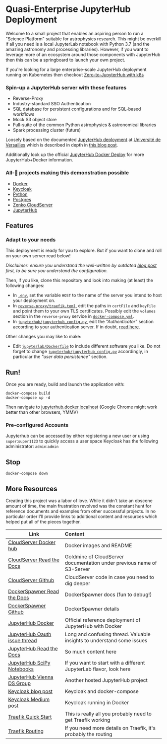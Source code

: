 # Quasi-Enterprise JupyterHub Deployment

Welcome to a small project that enables an aspiring person to run a
"Science Platform" suitable for astrophysics research. This might be overkill
if all you need is a local JupyterLab notebook with Python 3.7 (and the amazing
astronomy and processing libraries). However, if you want to leverage more of
an ecosystem around those components with JupyterHub then this can be a
springboard to launch your own project.

If you're looking for a large enterprise-scale JupyterHub deployment running on
Kubernetes then checkout [Zero-to-JupyterHub
with k8s](https://zero-to-jupyterhub.readthedocs.io/en/latest/index.html)

### Spin-up a JupyterHub server with these features
* Reverse-Proxy
* Industry-standard SSO Authentication
* SQL database for persistent configurations and for SQL-based workflows
* Mock S3 object store
* Full-suite of the common Python astrophysics & astronomical libraries
* Spark processing cluster (future)

Loosely based on the documented [JupyterHub
deployment](https://github.com/defeo/jupyterhub-docker/) at [Université de
Versailles](https://jupyter.ens.uvsq.fr/) which is described in depth in
[this blog post](https://opendreamkit.org/2018/10/17/jupyterhub-docker/).

Additionally look up the official [JupyterHub Docker
Deploy](https://github.com/jupyterhub/jupyterhub-deploy-docker) for more
JupyterHub+Docker information.

### All-🌟 projects making this demonstration possible
* [Docker](https://www.docker.com)
* [Keycloak](https://www.keycloak.org)
* [Python](https://www.python.org)
* [Postgres](https://www.postgresql.org)
* [Zenko CloudServer](https://s3-server.readthedocs.io/en/latest/)
* [JupyterHub](https://jupyter.org/hub)


## Features


### Adapt to your needs

This deployment is ready for you to explore. But if you want to clone and roll
on your own server read below!


_Disclaimer: ensure you understand the well-written by outdated [blog
post](https://opendreamkit.org/2018/10/17/jupyterhub-docker/) first,
to be sure you understand the configuration._

Then, if you like, clone this repository and look into making (at least) the
following changes:

- In [`.env`](.env), set the variable `HOST` to the name of the server you
  intend to host your deployment on.
- In [`reverse-proxy/traefik.toml`](reverse-proxy/traefik.toml), edit
  the paths in `certFile` and `keyFile` and point them to your own TLS
  certificates. Possibly edit the `volumes` section in the
  `reverse-proxy` service in
  [`docker-compose.yml`](docker-compose.yml).
- In
  [`jupyterhub/jupyterhub_config.py`](jupyterhub/jupyterhub_config.py),
  edit the *"Authenticator"* section according to your authentication server.
  If in doubt, [read
  here](https://jupyterhub.readthedocs.io/en/stable/getting-started/authenticators-users-basics.html).

Other changes you may like to make:

- Edit [`jupyterlab/Dockerfile`](jupyterlab/Dockerfile) to include different
  software you like. Do not forget to change
  [`jupyterhub/jupyterhub_config.py`](jupyterhub/jupyterhub_config.py)
  accordingly, in particular the *"user data persistence"* section.

## Run!

Once you are ready, build and launch the application with:

```
docker-compose build
docker-compose up -d
```
Then navigate to [jupyterhub.docker.localhost](http://jupyterhub.docker.localhost/)
(Google Chrome might work better than other browsers, YMMV)

### Pre-configured Accounts

Jupyterhub can be accessed by either registering a new user or using `super`:`super1123` to quickly access a user space
Keycloak has the following administrator: `admin`:`admin`

## Stop

```
docker-compose down
```

## More Resources

Creating this project was a labor of love. While it didn't take an obscene
amount of time, the main frustration revolved was the constant hunt for
reference documents and examples from other successful projects. In no
particular order I'll provide links to additional content and resources which
helped put all of the pieces together.

| Link | Content |
| --- |:--- |
| [CloudServer Docker hub](https://hub.docker.com/r/zenko/cloudserver/) | Docker images and README|
| [CloudServer Read the Docs](https://s3-server.readthedocs.io/en/latest/DOCKER.html) | Goldmine of CloudServer documentation under previous name of S3-Server |
| [CloudServer Github](https://github.com/scality/cloudserver) | CloudServer code in case you need to dig deeper |
| [DockerSpawner Read the Docs](https://jupyterhub-dockerspawner.readthedocs.io/en/latest/api/index.html#dockerspawner) | DockerSpawner docs (fun to debug!) |
| [DockerSpawner Github](https://github.com/jupyterhub/jupyterhub/wiki/Spawners) | DockerSpawner details |
| [JupyterHub Docker](https://github.com/jupyterhub/jupyterhub-deploy-docker) | Official reference deployment of JupyterHub with Docker |
| [JupyterHub Oauth issue thread](https://github.com/jupyterhub/oauthenticator/issues/107) | Long and confusing thread. Valuable insights to understand some issues |
| [JupyterHub Read the Docs](https://jupyterlab.readthedocs.io/en/stable/getting_started/overview.html) | So much content here |
| [JupyterHub SciPy Notebooks](https://jupyter-docker-stacks.readthedocs.io/en/latest/using/selecting.html#jupyter-scipy-notebook) | If you want to start with a different JupyterLab flavor, look here |
| [JupyterHub Vienna DS Group](https://github.com/viennadatasciencegroup/jupyterhub) | Another hosted JupyterHub project |
| [Keycloak blog post](https://gruchalski.com/posts/2020-09-03-keycloak-with-docker-compose/) | Keycloak and docker-compose |
| [Keycloak Medium post](https://migueldoctor.medium.com/run-keycloak-locally-using-docker-and-secure-your-apps-in-3-steps-f6c554427e54) | Keycloak running in Docker |
| [Traefik Quick Start](https://doc.traefik.io/traefik/getting-started/quick-start/) | This is really all you probably need to get Traefik working |
| [Traefik Routing](https://doc.traefik.io/traefik/routing/providers/docker/) | If you need more details on Traefik, it's probably the routing |